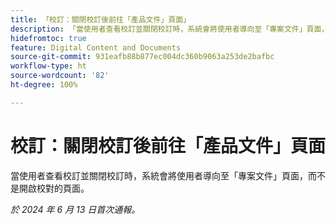 ```yaml
---
title: 「校訂：關閉校訂後前往「產品文件」頁面」
description: 「當使用者查看校訂並關閉校訂時，系統會將使用者導向至「專案文件」頁面，而不是開啟校對的頁面。」
hidefromtoc: true
feature: Digital Content and Documents
source-git-commit: 931eafb88b877ec004dc360b9063a253de2bafbc
workflow-type: ht
source-wordcount: '82'
ht-degree: 100%

---
```



# 校訂：關閉校訂後前往「產品文件」頁面

當使用者查看校訂並關閉校訂時，系統會將使用者導向至「專案文件」頁面，而不是開啟校對的頁面。

_於 2024 年 6 月 13 日首次通報。_
